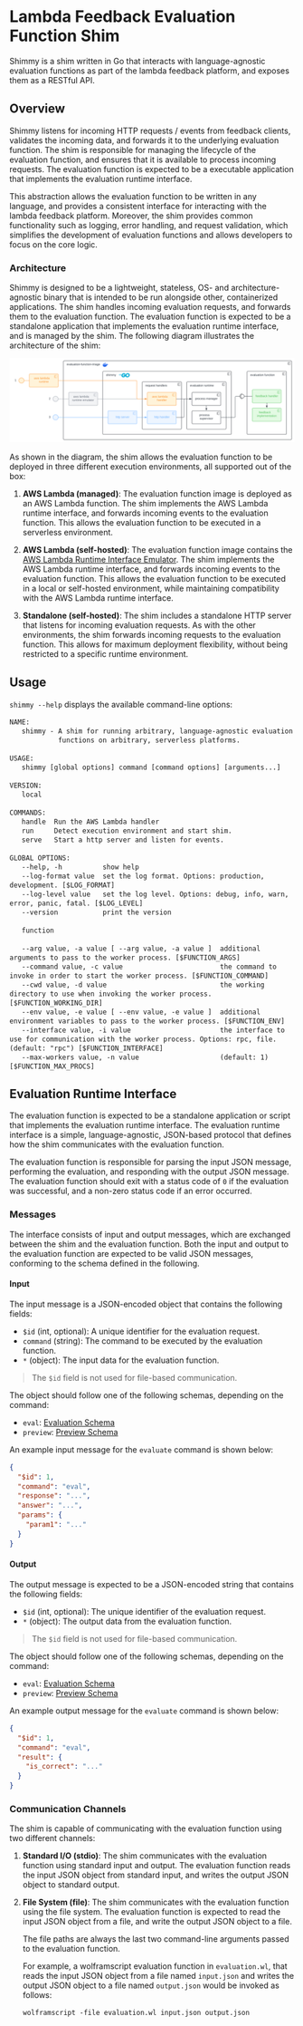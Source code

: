 # Lambda Feedback Evaluation Function Shim

Shimmy is a shim written in Go that interacts with language-agnostic evaluation functions as part of the lambda feedback platform, and exposes them as a RESTful API.

## Overview

Shimmy listens for incoming HTTP requests / events from feedback clients, validates the incoming data, and forwards it to the underlying evaluation function. The shim is responsible for managing the lifecycle of the evaluation function, and ensures that it is available to process incoming requests. The evaluation function is expected to be a executable application that implements the evaluation runtime interface.

This abstraction allows the evaluation function to be written in any language, and provides a consistent interface for interacting with the lambda feedback platform. Moreover, the shim provides common functionality such as logging, error handling, and request validation, which simplifies the development of evaluation functions and allows developers to focus on the core logic.

### Architecture

Shimmy is designed to be a lightweight, stateless, OS- and architecture-agnostic binary that is intended to be run alongside other, containerized applications. The shim handles incoming evaluation requests, and forwards them to the evaluation function. The evaluation function is expected to be a standalone application that implements the evaluation runtime interface, and is managed by the shim. The following diagram illustrates the architecture of the shim:

![Component Diagram](./docs/img/evaluation-function-shim-component-diagram.svg)

As shown in the diagram, the shim allows the evaluation function to be deployed in three different execution environments, all supported out of the box:

1. **AWS Lambda (managed)**: The evaluation function image is deployed as an AWS Lambda function. The shim implements the AWS Lambda runtime interface, and forwards incoming events to the evaluation function. This allows the evaluation function to be executed in a serverless environment.

2. **AWS Lambda (self-hosted)**: The evaluation function image contains the [AWS Lambda Runtime Interface Emulator](https://github.com/aws/aws-lambda-runtime-interface-emulator). The shim implements the AWS Lambda runtime interface, and forwards incoming events to the evaluation function. This allows the evaluation function to be executed in a local or self-hosted environment, while maintaining compatibility with the AWS Lambda runtime interface.

3. **Standalone (self-hosted)**: The shim includes a standalone HTTP server that listens for incoming evaluation requests. As with the other environments, the shim forwards incoming requests to the evaluation function. This allows for maximum deployment flexibility, without being restricted to a specific runtime environment.

## Usage

`shimmy --help` displays the available command-line options:

```shell
NAME:
   shimmy - A shim for running arbitrary, language-agnostic evaluation
            functions on arbitrary, serverless platforms.

USAGE:
   shimmy [global options] command [command options] [arguments...]

VERSION:
   local

COMMANDS:
   handle  Run the AWS Lambda handler
   run     Detect execution environment and start shim.
   serve   Start a http server and listen for events.

GLOBAL OPTIONS:
   --help, -h          show help
   --log-format value  set the log format. Options: production, development. [$LOG_FORMAT]
   --log-level value   set the log level. Options: debug, info, warn, error, panic, fatal. [$LOG_LEVEL]
   --version           print the version

   function

   --arg value, -a value [ --arg value, -a value ]  additional arguments to pass to the worker process. [$FUNCTION_ARGS]
   --command value, -c value                        the command to invoke in order to start the worker process. [$FUNCTION_COMMAND]
   --cwd value, -d value                            the working directory to use when invoking the worker process. [$FUNCTION_WORKING_DIR]
   --env value, -e value [ --env value, -e value ]  additional environment variables to pass to the worker process. [$FUNCTION_ENV]
   --interface value, -i value                      the interface to use for communication with the worker process. Options: rpc, file. (default: "rpc") [$FUNCTION_INTERFACE]
   --max-workers value, -n value                    (default: 1) [$FUNCTION_MAX_PROCS]
```

## Evaluation Runtime Interface

The evaluation function is expected to be a standalone application or script that implements the evaluation runtime interface. The evaluation runtime interface is a simple, language-agnostic, JSON-based protocol that defines how the shim communicates with the evaluation function.

The evaluation function is responsible for parsing the input JSON message, performing the evaluation, and responding with the output JSON message. The evaluation function should exit with a status code of `0` if the evaluation was successful, and a non-zero status code if an error occurred.

### Messages

The interface consists of input and output messages, which are exchanged between the shim and the evaluation function. Both the input and output to the evaluation function are expected to be valid JSON messages, conforming to the schema defined in the following.

#### Input

The input message is a JSON-encoded object that contains the following fields:

- `$id` (int, optional): A unique identifier for the evaluation request.
- `command` (string): The command to be executed by the evaluation function.
- `*` (object): The input data for the evaluation function.

> The `$id` field is not used for file-based communication.

The object should follow one of the following schemas, depending on the command:

- `eval`: [Evaluation Schema](./runtime/schema/request-eval.json)
- `preview`: [Preview Schema](./runtime/schema/request-preview.json)

An example input message for the `evaluate` command is shown below:

```json
{
  "$id": 1,
  "command": "eval",
  "response": "...",
  "answer": "...",
  "params": {
    "param1": "..."
  }
}
```

#### Output

The output message is expected to be a JSON-encoded string that contains the following fields:

- `$id` (int, optional): The unique identifier of the evaluation request.
- `*` (object): The output data from the evaluation function.

> The `$id` field is not used for file-based communication.

The object should follow one of the following schemas, depending on the command:

- `eval`: [Evaluation Schema](./runtime/schema/response-eval.json)
- `preview`: [Preview Schema](./runtime/schema/response-preview.json)

An example output message for the `evaluate` command is shown below:

```json
{
  "$id": 1,
  "command": "eval",
  "result": {
    "is_correct": "..."
  }
}
```

### Communication Channels

The shim is capable of communicating with the evaluation function using two different channels:

1. **Standard I/O (stdio)**: The shim communicates with the evaluation function using standard input and output. The evaluation function reads the input JSON object from standard input, and writes the output JSON object to standard output.

2. **File System (file)**: The shim communicates with the evaluation function using the file system. The evaluation function is expected to read the input JSON object from a file, and write the output JSON object to a file.

   The file paths are always the last two command-line arguments passed to the evaluation function.

   For example, a wolframscript evaluation function in `evaluation.wl`, that reads the input JSON object from a file named `input.json` and writes the output JSON object to a file named `output.json` would be invoked as follows:

   ```shell
   wolframscript -file evaluation.wl input.json output.json
   ```
